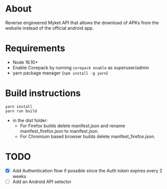 # About

Reverse engineered Myket API that allows the download of APKs from the website instead of the official android app.

# Requirements

* Node 16.10+
* Enable Corepack by running `corepack enable` as superuser/admin
* yarn package manager (`npm install -g yarn`)

# Build instructions

 ```
 yarn install
 yarn run build 
 ```

* in the dist folder:
    * For Firefox builds delete manifest.json and rename manifest_firefox.json to manifest.json.
    * For Chromium based browser builds delete manifest_firefox.json.

# TODO

- [x] Add Authentication flow if possible since the Auth token expires every 2 weeks
- [ ] Add an Android API selector
